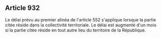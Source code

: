 Article 932
----
Le délai prévu au premier alinéa de l'article 552 s'applique lorsque la partie
citée réside dans la collectivité territoriale. Le délai est augmenté d'un mois
si la partie citée réside en tout autre lieu du territoire de la République.
